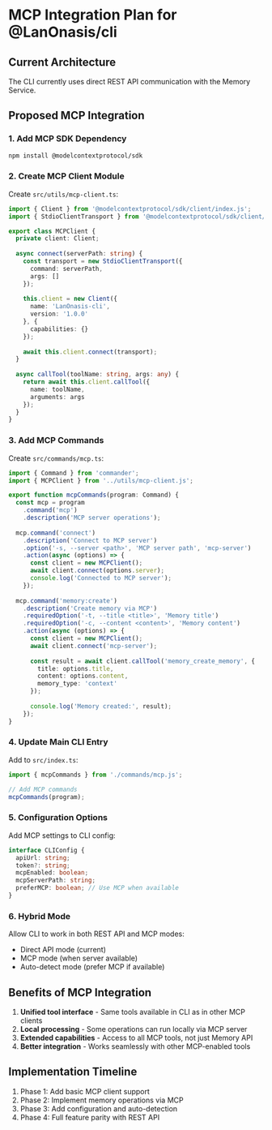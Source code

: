 # MCP Integration Plan for @LanOnasis/cli

## Current Architecture
The CLI currently uses direct REST API communication with the Memory Service.

## Proposed MCP Integration

### 1. Add MCP SDK Dependency
```bash
npm install @modelcontextprotocol/sdk
```

### 2. Create MCP Client Module
Create `src/utils/mcp-client.ts`:
```typescript
import { Client } from '@modelcontextprotocol/sdk/client/index.js';
import { StdioClientTransport } from '@modelcontextprotocol/sdk/client/stdio.js';

export class MCPClient {
  private client: Client;
  
  async connect(serverPath: string) {
    const transport = new StdioClientTransport({
      command: serverPath,
      args: []
    });
    
    this.client = new Client({
      name: 'LanOnasis-cli',
      version: '1.0.0'
    }, {
      capabilities: {}
    });
    
    await this.client.connect(transport);
  }
  
  async callTool(toolName: string, args: any) {
    return await this.client.callTool({
      name: toolName,
      arguments: args
    });
  }
}
```

### 3. Add MCP Commands
Create `src/commands/mcp.ts`:
```typescript
import { Command } from 'commander';
import { MCPClient } from '../utils/mcp-client.js';

export function mcpCommands(program: Command) {
  const mcp = program
    .command('mcp')
    .description('MCP server operations');
    
  mcp.command('connect')
    .description('Connect to MCP server')
    .option('-s, --server <path>', 'MCP server path', 'mcp-server')
    .action(async (options) => {
      const client = new MCPClient();
      await client.connect(options.server);
      console.log('Connected to MCP server');
    });
    
  mcp.command('memory:create')
    .description('Create memory via MCP')
    .requiredOption('-t, --title <title>', 'Memory title')
    .requiredOption('-c, --content <content>', 'Memory content')
    .action(async (options) => {
      const client = new MCPClient();
      await client.connect('mcp-server');
      
      const result = await client.callTool('memory_create_memory', {
        title: options.title,
        content: options.content,
        memory_type: 'context'
      });
      
      console.log('Memory created:', result);
    });
}
```

### 4. Update Main CLI Entry
Add to `src/index.ts`:
```typescript
import { mcpCommands } from './commands/mcp.js';

// Add MCP commands
mcpCommands(program);
```

### 5. Configuration Options
Add MCP settings to CLI config:
```typescript
interface CLIConfig {
  apiUrl: string;
  token?: string;
  mcpEnabled: boolean;
  mcpServerPath: string;
  preferMCP: boolean; // Use MCP when available
}
```

### 6. Hybrid Mode
Allow CLI to work in both REST API and MCP modes:
- Direct API mode (current)
- MCP mode (when server available)
- Auto-detect mode (prefer MCP if available)

## Benefits of MCP Integration
1. **Unified tool interface** - Same tools available in CLI as in other MCP clients
2. **Local processing** - Some operations can run locally via MCP server
3. **Extended capabilities** - Access to all MCP tools, not just Memory API
4. **Better integration** - Works seamlessly with other MCP-enabled tools

## Implementation Timeline
1. Phase 1: Add basic MCP client support
2. Phase 2: Implement memory operations via MCP
3. Phase 3: Add configuration and auto-detection
4. Phase 4: Full feature parity with REST API